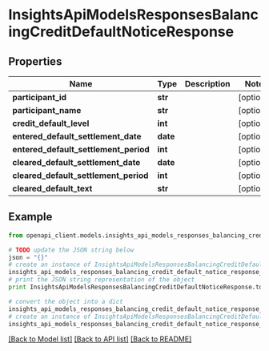 # InsightsApiModelsResponsesBalancingCreditDefaultNoticeResponse


## Properties
Name | Type | Description | Notes
------------ | ------------- | ------------- | -------------
**participant_id** | **str** |  | [optional] 
**participant_name** | **str** |  | [optional] 
**credit_default_level** | **int** |  | [optional] 
**entered_default_settlement_date** | **date** |  | [optional] 
**entered_default_settlement_period** | **int** |  | [optional] 
**cleared_default_settlement_date** | **date** |  | [optional] 
**cleared_default_settlement_period** | **int** |  | [optional] 
**cleared_default_text** | **str** |  | [optional] 

## Example

```python
from openapi_client.models.insights_api_models_responses_balancing_credit_default_notice_response import InsightsApiModelsResponsesBalancingCreditDefaultNoticeResponse

# TODO update the JSON string below
json = "{}"
# create an instance of InsightsApiModelsResponsesBalancingCreditDefaultNoticeResponse from a JSON string
insights_api_models_responses_balancing_credit_default_notice_response_instance = InsightsApiModelsResponsesBalancingCreditDefaultNoticeResponse.from_json(json)
# print the JSON string representation of the object
print InsightsApiModelsResponsesBalancingCreditDefaultNoticeResponse.to_json()

# convert the object into a dict
insights_api_models_responses_balancing_credit_default_notice_response_dict = insights_api_models_responses_balancing_credit_default_notice_response_instance.to_dict()
# create an instance of InsightsApiModelsResponsesBalancingCreditDefaultNoticeResponse from a dict
insights_api_models_responses_balancing_credit_default_notice_response_form_dict = insights_api_models_responses_balancing_credit_default_notice_response.from_dict(insights_api_models_responses_balancing_credit_default_notice_response_dict)
```
[[Back to Model list]](../README.md#documentation-for-models) [[Back to API list]](../README.md#documentation-for-api-endpoints) [[Back to README]](../README.md)


